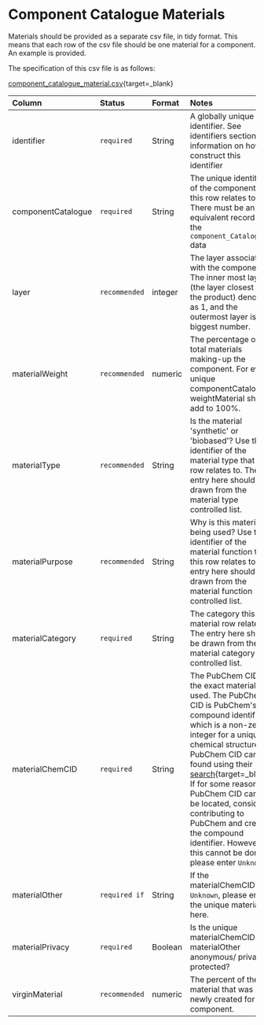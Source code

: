 # Component Catalogue Materials

Materials should be provided as a separate csv file, in tidy format. This means that each row of the csv file should be one material for a component. An example is provided.

The specification of this csv file is as follows:

[component_catalogue_material.csv](https://github.com/OpenDataManchester/PPP/blob/main/docs/7_Supporting_Files/7_1_2_Component_Catalogue_Material_Template.csv){target=_blank}

|Column|Status|Format|Notes|
|:-|:-|:-|:-|
|identifier|`required`|String|A globally unique identifier. See identifiers section for information on how to construct this identifier|
|componentCatalogue|`required`|String|The unique identifier of the component that this row relates to. There must be an equivalent record in the `component_Catalogue` data|
|layer|`recommended`|integer|The layer associated with the component. The inner most layer (the layer closest to the product) denoted as 1, and the outermost layer is the biggest number.|
|materialWeight|`recommended`|numeric|The percentage of the total materials making-up the component. For every unique componentCatalogue, weightMaterial should add to 100%.|
|materialType|`recommended`|String|Is the material 'synthetic' or 'biobased'? Use the identifier of the material type that this row relates to. The entry here should be drawn from the material type controlled list.|
|materialPurpose|`recommended`|String|Why is this material being used? Use the identifier of the material function that this row relates to. The entry here should be drawn from the material function controlled list.|
|materialCategory|`required`|String|The category this material row relates to. The entry here should be drawn from the material category controlled list.|
|materialChemCID|`required`|String|The PubChem CID for the exact material used. The PubChem CID is PubChem's compound identifier, which is a non-zero integer for a unique chemical structure. PubChem CID can be found using their [search](https://pubchem.ncbi.nlm.nih.gov/){target=_blank}. If for some reason the PubChem CID cannot be located, consider contributing to PubChem and create the compound identifier. However, if this cannot be done, please enter `Unknown`.|
|materialOther|`required if`|String|If the materialChemCID is `Unknown`, please enter the unique material here.|
|materialPrivacy|`required`|Boolean|Is the unique materialChemCID or materialOther anonymous/ privately protected?|
|virginMaterial|`recommended`|numeric|The percent of the material that was newly created for the component.|
